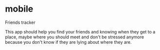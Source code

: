 # mobile

Friends tracker

This app should help you find your friends and knowing when they get to a place, maybe where you should meet and don't be stressed anymore because 
you don't know if they are lying about where they are.
